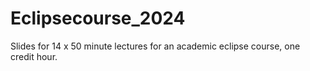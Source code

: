 # Eclipsecourse_2024
Slides for 14 x 50 minute lectures for an academic eclipse course, one credit hour.
